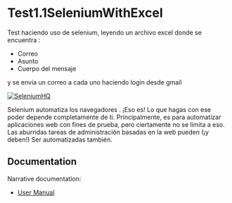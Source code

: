 # Test1.1SeleniumWithExcel
Test haciendo uso de selenium, leyendo un archivo excel donde se encuentra :
+ Correo
+ Asunto
+ Cuerpo del mensaje


y se envia un correo a cada uno haciendo login desde gmail




[![SeleniumHQ](http://www.seleniumhq.org/images/big-logo.png)](http://www.seleniumhq.org/)

Selenium automatiza los navegadores . ¡Eso es! Lo que hagas con ese poder depende completamente de ti. Principalmente, es para automatizar aplicaciones web con fines de prueba, pero ciertamente no se limita a eso. Las aburridas tareas de administración basadas en la web pueden (¡y deben!) Ser automatizadas también.



## Documentation

Narrative documentation:

* [User Manual](https://docs.seleniumhq.org/docs/)
